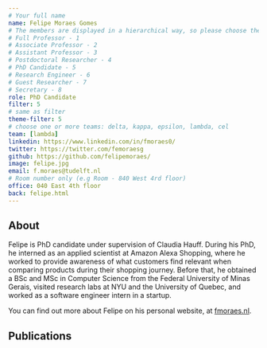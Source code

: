 ```yaml
---
# Your full name 
name: Felipe Moraes Gomes
# The members are displayed in a hierarchical way, so please choose the role and filter number from this list:
# Full Professor - 1
# Associate Professor - 2
# Assistant Professor - 3
# Postdoctoral Researcher - 4
# PhD Candidate - 5
# Research Engineer - 6 
# Guest Researcher - 7
# Secretary - 8
role: PhD Candidate
filter: 5
# same as filter
theme-filter: 5
# choose one or more teams: delta, kappa, epsilon, lambda, cel
team: [lambda]
linkedin: https://www.linkedin.com/in/fmoraes0/
twitter: https://twitter.com/femoraesg
github: https://github.com/felipemoraes/
image: felipe.jpg
email: f.moraes@tudelft.nl
# Room number only (e.g Room - 840 West 4rd floor)
office: 040 East 4th floor
back: felipe.html
---
```


## About

Felipe is PhD candidate under supervision of Claudia Hauff. During his PhD, he interned as an applied scientist at Amazon Alexa Shopping, where he worked to provide awareness of what customers find relevant when comparing products during their shopping journey. Before that, he obtained a BSc and MSc in Computer Science from the Federal University of Minas Gerais, visited research labs at NYU and the University of Quebec, and worked as a software engineer intern in a startup.

You can find out more about Felipe on his personal website, at [fmoraes.nl](http://fmoraes.nl).

## Publications

[comment]: <> (You don't have to write anything here, it will be automatically filled. )

